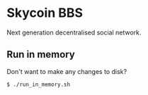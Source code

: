 # Skycoin BBS
Next generation decentralised social network.

## Run in memory
Don't want to make any changes to disk?
```bash
$ ./run_in_memory.sh
```
